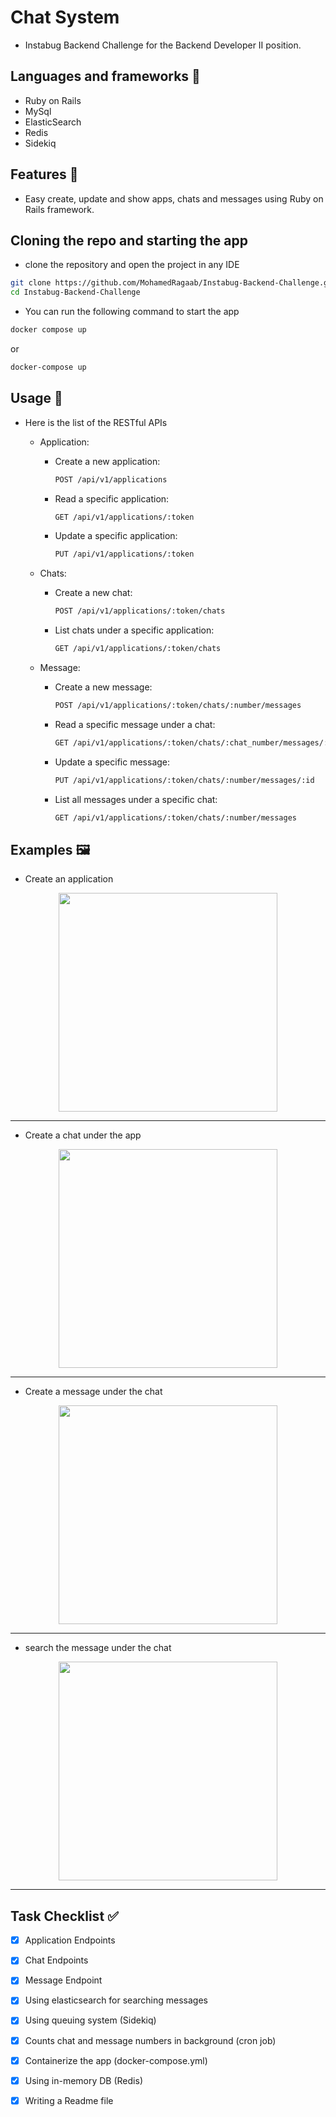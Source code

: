 # Chat System
* Instabug Backend Challenge for the Backend Developer II position.
## Languages and frameworks 📑
* Ruby on Rails
* MySql
* ElasticSearch
* Redis
* Sidekiq
## Features 🥇
* Easy create, update and show apps, chats and messages using Ruby on Rails framework.
## Cloning the repo and starting the app
* clone the repository and open the project in any IDE
``` bash
git clone https://github.com/MohamedRagaab/Instabug-Backend-Challenge.git
cd Instabug-Backend-Challenge
```
* You can run the following command to start the app
``` bash
docker compose up
```
or 
``` bash
docker-compose up
```
## Usage 🚀
* Here is the list of the RESTful APIs
  - Application:
 
    - Create a new application:
        ``` bash
        POST /api/v1/applications
        ```
    - Read a specific application:
        ``` bash
        GET /api/v1/applications/:token
        ```
    - Update a specific application:
        ``` bash
        PUT /api/v1/applications/:token
        ```

  - Chats:
 
    - Create a new chat:
        ``` bash
        POST /api/v1/applications/:token/chats
        ```
    - List chats under a specific application:
        ``` bash
        GET /api/v1/applications/:token/chats
        ```
        
  - Message:
 
    - Create a new message:
        ``` bash
        POST /api/v1/applications/:token/chats/:number/messages
        ```
    - Read a specific message under a chat:
        ``` bash
        GET /api/v1/applications/:token/chats/:chat_number/messages/:message_number
        ```
    - Update a specific message:
        ``` bash
        PUT /api/v1/applications/:token/chats/:number/messages/:id
        ```
    - List all messages under a specific chat:
        ``` bash
        GET /api/v1/applications/:token/chats/:number/messages
        ```

## Examples 🖼️
* Create an application
<div align='center'>
<img height="350px" src="https://github.com/MohamedRagaab/Instabug-Backend-Challenge/assets/38363762/1d3e1d04-67e0-48a2-a48b-e64d14f18808">
<hr/>
</div>

* Create a chat under the app
<div align='center'>
<img height="350px" src="https://github.com/MohamedRagaab/Instabug-Backend-Challenge/assets/38363762/26033bfa-6fcc-4a61-a628-559fc7adfaf3">
<hr/>
</div>

* Create a message under the chat
<div align='center'>
<img height="350px" src="https://github.com/MohamedRagaab/Instabug-Backend-Challenge/assets/38363762/e6fc4235-4f36-4228-b0e1-593efb2581bb">
<hr/>
</div>

* search the message under the chat
<div align='center'>
<img height="350px" src="https://github.com/MohamedRagaab/Instabug-Backend-Challenge/assets/38363762/405315fe-1abe-4438-a5c0-ae58c91e5691">
<hr/>
</div>

## Task Checklist :white_check_mark:
- [x] Application Endpoints
- [x] Chat Endpoints
- [x] Message Endpoint
- [x] Using elasticsearch for searching messages
- [x] Using queuing system (Sidekiq)
- [x] Counts chat and message numbers in background (cron job)
- [x] Containerize the app (docker-compose.yml)
- [x] Using in-memory DB (Redis)
- [x] Writing a Readme file

